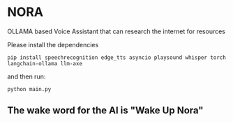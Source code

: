 # NORA
OLLAMA based Voice Assistant that can research the internet for resources

Please install the dependencies

```
pip install speechrecognition edge_tts asyncio playsound whisper torch langchain-ollama llm-axe
```

and then run:

```
python main.py
```

## The wake word for the AI is "Wake Up Nora"
